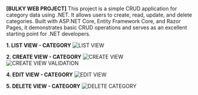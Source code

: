 **[BULKY WEB PROJECT]** 
This project is a simple CRUD application for category data using .NET. It allows users to create, read, update, and delete categories. Built with ASP.NET Core, Entity Framework Core, and Razor Pages, it demonstrates basic CRUD operations and serves as an excellent starting point for .NET developers.

  **1. LIST VIEW - CATEGORY**
       ![LIST VIEW](https://github.com/devzainn/NetProject/assets/174663275/16122faa-2e0c-4a38-be01-33b7352d91a6)

  **2. CREATE VIEW - CATEGORY**
       ![CREATE VIEW](https://github.com/devzainn/NetProject/assets/174663275/8e107852-237a-4911-b4bd-79becb89f949)
       ![CREATE VIEW VALIDATION](https://github.com/devzainn/NetProject/assets/174663275/5683c3be-0f7f-4921-a80c-8bca35ff956b)
       
  **4. EDIT VIEW - CATEGORY**
       ![EDIT VIEW](https://github.com/devzainn/NetProject/assets/174663275/2288517a-effc-40aa-b69e-88384da5584a)
  
  **5. DELETE VIEW - CATEGORY**
       ![DELETE CATEGORY](https://github.com/devzainn/NetProject/assets/174663275/e9b92997-894d-4fc7-b0d8-1e0c747ead57)
